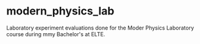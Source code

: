 # modern_physics_lab

Laboratory experiment evaluations done for the Moder Physics Laboratory course during mmy Bachelor's at ELTE.

